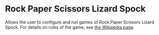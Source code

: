 # Rock Paper Scissors Lizard Spock

Allows the user to configure and run games of Rock Paper Scissors Lizard Spock.  For details on rules of the game, see [the Wikipedia page](http://en.wikipedia.org/wiki/Rock-paper-scissors-lizard-Spock).